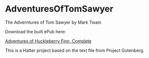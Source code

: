 AdventuresOfTomSawyer
=====================

The Adverntures of Tom Sawyer by Mark Twain

Download the built ePub here:

<a href='https://github.com/baldmountain/AdventuresOfHuckleberryFinn/raw/master/Adventures%20of%20Huckleberry%20Finn-%20Mark%20Twain.epub'>Adventures of Huckleberry Finn, Complete</a>

This is a Hatter project based on the text file from Project Gutenberg.
